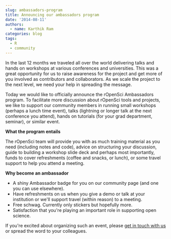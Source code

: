```yaml
---
slug: ambassadors-program
title: Announcing our ambassadors program
date: '2014-08-11'
authors:
  - name: Karthik Ram
categories: blog
tags:
  - R
  - community
---
```


In the last 12 months we traveled all over the world delivering talks and hands on workshops at various conferences and universities. This was a great opportunity for us to raise awareness for the project and get more of you involved as contributors and collaborators. As we scale the project to the next level, we need your help in spreading the message.

Today we would like to officially announce the rOpenSci Ambassadors program. To facilitate more discussion about rOpenSci tools and projects, we like to support our community members in running small workshops (perhaps a lunch time event), talks (lightning or longer talk at the next conference you attend),  hands on tutorials (for your grad department, seminar), or similar event.

**What the program entails**

The rOpenSci team will provide you with as much training material as you need (including notes and code), advice on structuring your discussion, guide to building a workshop slide deck and perhaps most importantly, funds to cover refreshments (coffee and snacks, or lunch), or some travel support to help you attend a meeting.

**Why become an ambassador**

- A shiny Ambassador badge for you on our community page (and one you can use elsewhere).
- Have refreshments on us when you give a demo or talk at your institution or we'll support travel (within reason) to a meeting.
- Free schwag. Currently only stickers but hopefully more.
- Satisfaction that you're playing an important role in supporting open science.


 If you're excited about organizing such an event, please [get in touch with us](http://ropensci.org/contact.html) or spread the word to your colleagues.

